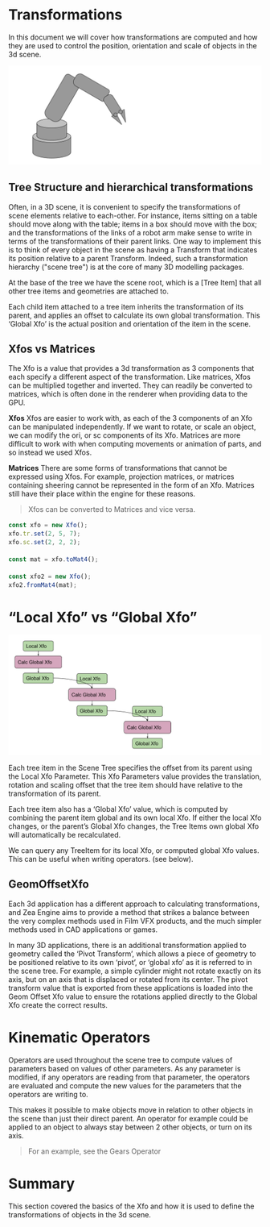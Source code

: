 # Transformations

In this document we will cover how transformations are computed and how they are used to control the position, orientation and scale of objects in the 3d scene.

![transformations-robot-hierarchy](_media/transformations-robot-hierarchy.svg)

## Tree Structure and hierarchical transformations

Often, in a 3D scene, it is convenient to specify the transformations of scene elements relative to each-other. For instance, items sitting on a table should move along with the table; items in a box should move with the box; and the transformations of the links of a robot arm make sense to write in terms of the transformations of their parent links.
One way to implement this is to think of every object in the scene as having a Transform that indicates its position relative to a parent Transform. Indeed, such a transformation hierarchy ("scene tree") is at the core of many 3D modelling packages.

At the base of the tree we have the scene root, which is a [Tree Item] that all other tree items and geometries are attached to. 

Each child item attached to a tree item inherits the transformation of its parent, and applies an offset to calculate its own global transformation. This ‘Global Xfo’ is the actual position and orientation of the item in the scene.

## Xfos vs Matrices

The Xfo is a value that provides a 3d transformation as 3 components that each specify a different aspect of the transformation. Like matrices, Xfos can be multiplied together and inverted. They can readily be converted to matrices, which is often done in the renderer when providing data to the GPU.

**Xfos**
Xfos are easier to work with, as each of the 3 components of an Xfo can be manipulated independently. If we want to rotate, or scale an object, we can modify the ori, or sc components of its Xfo. Matrices are more difficult to work with when computing movements or animation of parts, and so instead we used Xfos.

**Matrices**
There are some forms of transformations that cannot be expressed using Xfos. For example, projection matrices, or matrices containing sheering cannot be represented in the form of an Xfo. Matrices still have their place within the engine for these reasons.


> Xfos can be converted to Matrices and vice versa. 

```javascript
const xfo = new Xfo();
xfo.tr.set(2, 5, 7);
xfo.sc.set(2, 2, 2);

const mat = xfo.toMat4();

const xfo2 = new Xfo();
xfo2.fromMat4(mat);
```

# “Local Xfo” vs “Global Xfo”


![transformations-local-global](_media/transformations-local-global.svg)

Each tree item in the Scene Tree specifies the offset from its parent using the Local Xfo Parameter. This Xfo Parameters value provides the translation, rotation and scaling offset that the tree item should have relative to the transformation of its parent.

Each tree item also has a ‘Global Xfo’ value, which is computed by combining the parent item global and its own local Xfo. If either the local Xfo changes, or the parent’s Global Xfo changes, the Tree Items own global Xfo will automatically be recalculated. 

We can query any TreeItem for its local Xfo, or computed global Xfo values. This can be useful when writing operators. (see below).

## GeomOffsetXfo

Each 3d application has a different approach to calculating transformations, and Zea Engine aims to provide a method that strikes a balance between the very complex methods used in Film VFX products, and the much simpler methods used in CAD applications or games. 

In many 3D applications, there is an additional transformation applied to geometry called the ‘Pivot Transform’, which allows a piece of geometry to be positioned relative to its own ‘pivot’, or ‘global xfo’ as it is referred to in the scene tree. For example, a simple cylinder might not rotate exactly on its axis, but on an axis that is displaced or rotated from its center. 
The pivot transform value that is exported from these applications is loaded into the Geom Offset Xfo value to ensure the rotations applied directly to the Global Xfo create the correct results.


# Kinematic Operators
Operators are used throughout the scene tree to compute values of parameters based on values of other parameters. As any parameter is modified, if any operators are reading from that parameter, the operators are evaluated and compute the new values for the parameters that the operators are writing to. 

This makes it possible to make objects move in relation to other objects in the scene than just their direct parent. An operator for example could be applied to an object to always stay between 2 other objects, or turn on its axis. 

> For an example, see the Gears Operator


# Summary 

This section covered the basics of the Xfo and how it is used to define the transformations of objects in the 3d scene.

